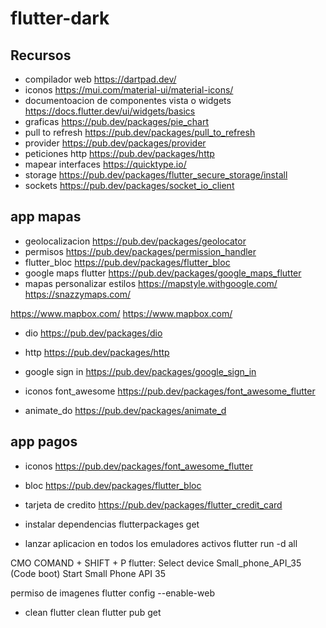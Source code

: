 # flutter-dark

## Recursos
- compilador web
https://dartpad.dev/
- iconos 
https://mui.com/material-ui/material-icons/
- documentoacion de componentes vista o widgets
https://docs.flutter.dev/ui/widgets/basics
- graficas
https://pub.dev/packages/pie_chart
- pull to refresh
https://pub.dev/packages/pull_to_refresh
- provider
https://pub.dev/packages/provider
- peticiones http
https://pub.dev/packages/http
- mapear interfaces
https://quicktype.io/
- storage 
https://pub.dev/packages/flutter_secure_storage/install
- sockets
https://pub.dev/packages/socket_io_client

## app mapas
- geolocalizacion
https://pub.dev/packages/geolocator
- permisos
https://pub.dev/packages/permission_handler
- flutter_bloc
https://pub.dev/packages/flutter_bloc
- google maps flutter
https://pub.dev/packages/google_maps_flutter
- mapas personalizar estilos
https://mapstyle.withgoogle.com/
https://snazzymaps.com/

https://www.mapbox.com/
https://www.mapbox.com/


- dio
https://pub.dev/packages/dio
- http
https://pub.dev/packages/http
- google sign in
https://pub.dev/packages/google_sign_in
- iconos font_awesome
https://pub.dev/packages/font_awesome_flutter

- animate_do
https://pub.dev/packages/animate_d

## app pagos

- iconos
https://pub.dev/packages/font_awesome_flutter 
-  bloc
https://pub.dev/packages/flutter_bloc
- tarjeta de credito
https://pub.dev/packages/flutter_credit_card





- instalar dependencias
flutterpackages get

- lanzar aplicacion en todos los emuladores activos
flutter run -d all




CMO COMAND + SHIFT + P
flutter: Select device 
Small_phone_API_35 (Code boot) 
Start Small Phone API 35

permiso de imagenes 
flutter config --enable-web


- clean
flutter clean
flutter pub get
